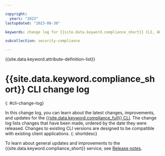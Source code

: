 ```yaml
---

copyright:
  years: "2023"
lastupdated: "2023-08-30"

keywords: change log for {{site.data.keyword.compliance_short}} CLI, API changelog, updates to {{site.data.keyword.compliance_short}} command line interface, security compliance cli 

subcollection: security-compliance

---
```


{{site.data.keyword.attribute-definition-list}}

# {{site.data.keyword.compliance_short}} CLI change log
{: #cli-change-log}

In this change log, you can learn about the latest changes, improvements, and updates for the [{{site.data.keyword.compliance_full}} CLI](/docs/security-compliance/security-compliance-cli). The change log lists changes that have been made, ordered by the date they were released. Changes to existing CLI versions are designed to be compatible with existing client applications.
{: shortdesc}

To learn about general updates and improvements to the {{site.data.keyword.compliance_short}} service, see [Release notes](/docs/security-compliance?topic=security-compliance-release-notes).



